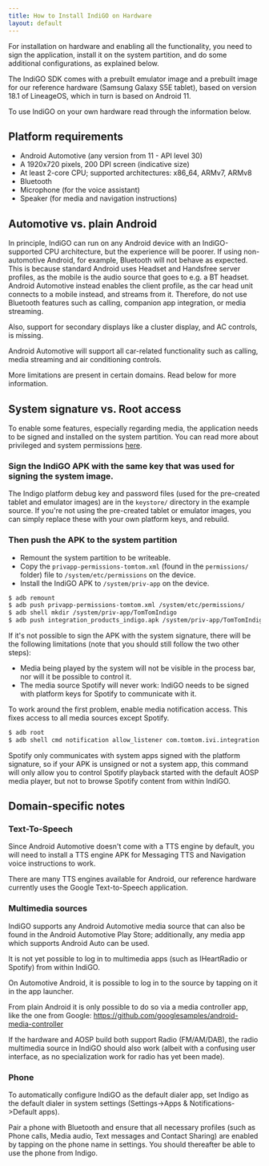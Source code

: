 ```yaml
---
title: How to Install IndiGO on Hardware
layout: default
---
```


For installation on hardware and enabling all the functionality, you need to sign the application,
install it on the system partition, and do some additional configurations, as explained below.

The IndiGO SDK comes with a prebuilt emulator image and a prebuilt image for our reference
hardware (Samsung Galaxy S5E tablet), based on version 18.1 of LineageOS, which in turn is based
on Android 11.

To use IndiGO on your own hardware read through the information below.

## Platform requirements

- Android Automotive (any version from 11 - API level 30)
- A 1920x720 pixels, 200 DPI screen (indicative size)
- At least 2-core CPU; supported architectures: x86_64, ARMv7, ARMv8
- Bluetooth
- Microphone (for the voice assistant)
- Speaker (for media and navigation instructions)

## Automotive vs. plain Android

In principle, IndiGO can run on any Android device with an IndiGO-supported CPU architecture, but
the experience will be poorer. If using non-automotive Android, for example, Bluetooth will not
behave as expected. This is because standard Android uses Headset and Handsfree server profiles,
as the mobile is the audio source that goes to e.g. a BT headset. Android Automotive instead
enables the client profile, as the car head unit connects to a mobile instead, and streams from
it. Therefore, do not use Bluetooth features such as calling, companion app integration, or media
streaming.

Also, support for secondary displays like a cluster display, and AC controls, is missing.

Android Automotive will support all car-related functionality such as calling, media streaming and
air conditioning controls.

More limitations are present in certain domains. Read below for more information.

## System signature vs. Root access

To enable some features, especially regarding media, the application needs to be signed and
installed on the system partition. You can read more about privileged and system permissions
[here](https://source.android.com/devices/tech/config/perms-allowlist).

### Sign the IndiGO APK with the same key that was used for signing the system image.

The Indigo platform debug key and password files (used for the pre-created tablet and emulator
images) are in the `keystore/` directory in the example source. If you're not using the
pre-created tablet or emulator images, you can simply replace these with your own platform keys,
and rebuild.

### Then push the APK to the system partition

- Remount the system partition to be writeable.
- Copy the `privapp-permissions-tomtom.xml` (found in the `permissions/` folder) file to
  `/system/etc/permissions` on the device.
- Install the IndiGO APK to `/system/priv-app` on the device.

```bash
$ adb remount
$ adb push privapp-permissions-tomtom.xml /system/etc/permissions/
$ adb shell mkdir /system/priv-app/TomTomIndigo
$ adb push integration_products_indigo.apk /system/priv-app/TomTomIndigo/
```

If it's not possible to sign the APK with the system signature, there will be the following
limitations (note that you should still follow the two other steps):

- Media being played by the system will not be visible in the process bar, nor will it be possible
  to control it.
- The media source Spotify will never work: IndiGO needs to be signed with platform keys for
  Spotify to communicate with it.

To work around the first problem, enable media notification access. This fixes access to all media
sources except Spotify.

```bash
$ adb root
$ adb shell cmd notification allow_listener com.tomtom.ivi.integration.product.indigo/com.tomtom.ivi.stock.service.media.MediaNotificationListener
```

Spotify only communicates with system apps signed with the platform signature, so if your APK is
unsigned or not a system app, this command will only allow you to control Spotify playback started
with the default AOSP media player, but not to browse Spotify content from within IndiGO.

## Domain-specific notes

### Text-To-Speech

Since Android Automotive doesn't come with a TTS engine by default, you will need to install a TTS
engine APK for Messaging TTS and Navigation voice instructions to work.

There are many TTS engines available for Android, our reference hardware currently uses the Google
Text-to-Speech application.

### Multimedia sources

IndiGO supports any Android Automotive media source that can also be found in the Android
Automotive Play Store; additionally, any media app which supports Android Auto can be used.

It is not yet possible to log in to multimedia apps (such as IHeartRadio or Spotify) from within
IndiGO.

On Automotive Android, it is possible to log in to the source by tapping on it in the app launcher.

From plain Android it is only possible to do so via a media controller app, like the one from
Google: https://github.com/googlesamples/android-media-controller

If the hardware and AOSP build both support Radio (FM/AM/DAB), the radio multimedia source in
IndiGO should also work (albeit with a confusing user interface, as no specialization work for
radio has yet been made).

### Phone

To automatically configure IndiGO as the default dialer app, set Indigo as the default dialer in
system settings (Settings->Apps & Notifications->Default apps).

Pair a phone with Bluetooth and ensure that all necessary profiles (such as Phone calls, Media
audio, Text messages and Contact Sharing) are enabled by tapping on the phone name in settings.
You should thereafter be able to use the phone from Indigo.
